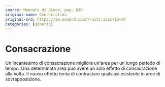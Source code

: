 ```yaml
---
source: Manuale di Gioco, pag. 630
original-name: Consecration
original-srd: https://2e.aonprd.com/Traits.aspx?ID=34
categories: [generic]
---
```


# Consacrazione

Un incantesimo di consacrazione migliora un'area per un lungo periodo di tempo.
Una determinata area può avere un solo effetto di consacrazione alla volta. Il
nuovo effetto tenta di contrastare qualsiasi esistente in aree di
sovrapposizione.
